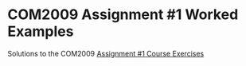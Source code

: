 # COM2009 Assignment #1 Worked Examples

Solutions to the COM2009 [Assignment #1 Course Exercises](https://tom-howard.github.io/ros/com2009/assignment1/)